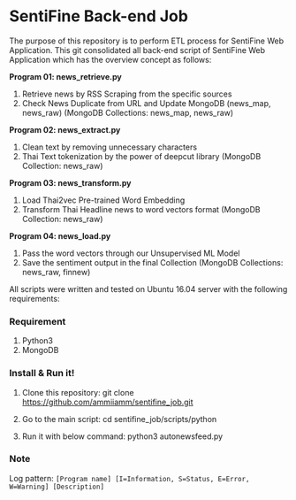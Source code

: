 SentiFine Back-end Job
=============

The purpose of this repository is to perform ETL process for SentiFine Web Application. This git consolidated all back-end script of SentiFine Web Application which has the overview concept as follows:

**Program 01: news_retrieve.py**
1. Retrieve news by RSS Scraping from the specific sources
2. Check News Duplicate from URL and Update MongoDB (news_map, news_raw)
(MongoDB Collections: news_map, news_raw)

**Program 02: news_extract.py**
1. Clean text by removing unnecessary characters
2. Thai Text tokenization by the power of deepcut library
(MongoDB Collection: news_raw)

**Program 03: news_transform.py**
1. Load Thai2vec Pre-trained Word Embedding
2. Transform Thai Headline news to word vectors format
(MongoDB Collection: news_raw)

**Program 04: news_load.py**
1. Pass the word vectors through our Unsupervised ML Model
2. Save the sentiment output in the final Collection
(MongoDB Collections: news_raw, finnew)

All scripts were written and tested on Ubuntu 16.04 server with the following requirements:

### Requirement 
1. Python3
2. MongoDB 

### Install & Run it!
1. Clone this repository:
    git clone https://github.com/ammiiamm/sentifine_job.git

2. Go to the main script:
    cd sentifine_job/scripts/python

3. Run it with below command:
    python3 autonewsfeed.py

### Note
Log pattern: `[Program name] [I=Information, S=Status, E=Error, W=Warning] [Description]`
